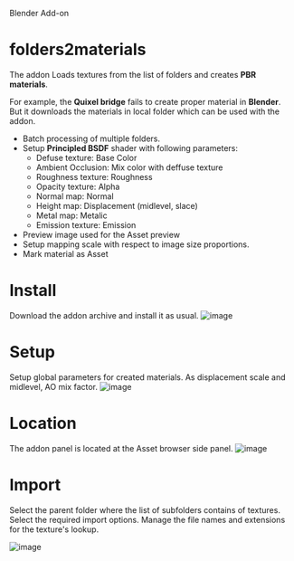 Blender Add-on
# folders2materials
The addon Loads textures from the list of folders and creates **PBR materials**.

For example, the **Quixel bridge** fails to create proper material in **Blender**. But it downloads the materials in local 
folder which can be used with the addon.

- Batch processing of multiple folders.
- Setup **Principled BSDF** shader with following parameters:
  - Defuse texture: Base Color
  - Ambient Occlusion: Mix color with deffuse texture
  - Roughness texture: Roughness 
  - Opacity texture: Alpha
  - Normal map: Normal
  - Height map: Displacement (midlevel, slace)
  - Metal map: Metalic
  - Emission texture: Emission
- Preview image used for the Asset preview
- Setup mapping scale with respect to image size proportions. 
- Mark material as Asset

# Install
Download the addon archive and install it as usual.
![image](https://github.com/artyomb/folders2materials/assets/2667887/6404281a-079e-44e4-bc94-138601ce6a11)

# Setup
Setup global parameters for created materials. As displacement scale and midlevel, AO mix factor.
![image](https://github.com/artyomb/folders2materials/assets/2667887/aa91b53c-9fe6-4d93-a270-04d1f155e61f)


# Location
The addon panel is located at the Asset browser side panel.
![image](https://github.com/artyomb/folders2materials/assets/2667887/79933114-5fba-44ab-86a8-6877ea24b2fa)

# Import
Select the parent folder where the list of subfolders contains of textures. Select the required import options.
Manage the file names and extensions for the texture's lookup.

![image](https://github.com/artyomb/folders2materials/assets/2667887/9edabdef-bc02-4745-801e-d6a063f164b2)



